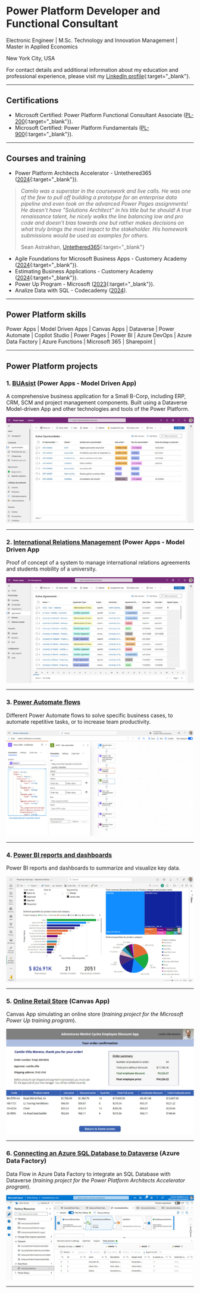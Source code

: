 # Power Platform Developer and Functional Consultant

Electronic Engineer | M.Sc. Technology and Innovation Management | Master in Applied Economics

New York City, USA

For contact details and additional information about my education and professional experience, please visit my [LinkedIn profile](https://www.linkedin.com/in/camilo-villa-moreno){:target="_blank"}. 


---

## Certifications
- Microsoft Certified: Power Platform Functional Consultant Associate ([PL-200](https://learn.microsoft.com/api/credentials/share/en-us/camilovillam/7E93DCEB794FFFD8?sharingId=2FEA0D547B3520DC){:target="_blank"}). 
- Microsoft Certified: Power Platform Fundamentals ([PL-900](https://learn.microsoft.com/api/credentials/share/en-us/camilovillam/512AE2FB181DCE59?sharingId=2FEA0D547B3520DC){:target="_blank"}). 

---

## Courses and training
- Power Platform Architects Accelerator - Untethered365 ([2024](https://raw.githubusercontent.com/camilovillam/camilovillam.github.io/refs/heads/main/assets/img/certificates/ArchitectsAccelerator_Certificate_of_completion_2024.jpg){:target="_blank"}).

> *Camilo was a superstar in the coursework and live calls. He was one of the few to pull off building a prototype for an enterprise data pipeline and even took on the advanced Power Pages assignments! He doesn't have "Solutions Architect" in his title but he should! A true renaissance talent, he nicely walks the line balancing low and pro code and doesn't bias towards one but rather makes decisions on what truly brings the most impact to the stakeholder. His homework submissions would be used as examples for others.*
>
> Sean Astrakhan, [Untethered365](https://www.linkedin.com/posts/untethered-365_september-cohort-certificates-of-completion-activity-7257488974418530306-mW3o){:target="_blank"}


- Agile Foundations for Microsoft Business Apps - Customery Academy ([2024](https://raw.githubusercontent.com/camilovillam/camilovillam.github.io/refs/heads/main/assets/img/certificates/Customery_Agile_Foundations_certificate.jpg){:target="_blank"}).
- Estimating Business Applications - Customery Academy ([2024](https://raw.githubusercontent.com/camilovillam/camilovillam.github.io/refs/heads/main/assets/img/certificates/Customery_Estimating_business_apps_certificate.jpg){:target="_blank"}).
- Power Up Program - Microsoft ([2023](https://www.credly.com/badges/11f8b0f3-a99c-4dc8-b81e-904c60242a11){:target="_blank"}).
- Analize Data with SQL - Codecademy ([2024](https://raw.githubusercontent.com/camilovillam/camilovillam.github.io/refs/heads/main/assets/img/certificates/Codecademy_Analize_data_SQL.jpg)).

---

## Power Platform skills
Power Apps | Model Driven Apps | Canvas Apps | Dataverse | Power Automate | Copilot Studio | Power Pages | Power BI | Azure DevOps | Azure Data Factory | Azure Functions | Microsoft 365 | Sharepoint |

---

## Power Platform projects

### 1. [BUAsist](https://camilovillam.github.io/projects/BUAsist) (Power Apps - Model Driven App)

A comprehensive business application for a Small B-Corp, including ERP, CRM, SCM and project management components. Built using a Dataverse Model-driven App and other technologies and tools of the Power Platform.

[![BUAsist - Model-Driven App - Main grid opportunities](https://raw.githubusercontent.com/camilovillam/camilovillam.github.io/refs/heads/main/assets/img/projects/BUAsist_01.jpg)](https://camilovillam.github.io/projects/BUAsist)

---

### 2. [International Relations Management](https://camilovillam.github.io/projects/irm_poc) (Power Apps - Model Driven App

Proof of concept of a system to manage international relations agreements and students mobility of a university.

[![IRM - Model-Driven App - Main grid Agreements](https://raw.githubusercontent.com/camilovillam/camilovillam.github.io/refs/heads/main/assets/img/projects/IRO_management_01.jpg)](https://camilovillam.github.io/projects/irm_poc)

---

### 3. [Power Automate flows](https://camilovillam.github.io/projects/power_automate)

Different Power Automate flows to solve specific business cases, to automate repetitive tasks, or to increase team productivity.

[![Power Automate Flow](https://raw.githubusercontent.com/camilovillam/camilovillam.github.io/refs/heads/main/assets/img/projects/Power%20Automate%20flow_JSON_http_requests.jpg)](https://camilovillam.github.io/projects/power_automate)

---

### 4. [Power BI reports and dashboards](https://camilovillam.github.io/projects/power_bi)

Power BI reports and dashboards to summarize and visualize key data.

[![Power BI report](https://raw.githubusercontent.com/camilovillam/camilovillam.github.io/refs/heads/main/assets/img/projects/Power%20BI%20report.jpg)](https://camilovillam.github.io/projects/power_bi)

---


### 5. [Online Retail Store](https://camilovillam.github.io/projects/canvas_app) (Canvas App)

Canvas App simulating an online store (*training project for the Microsoft Power Up training program*).

[![Canvas App](https://raw.githubusercontent.com/camilovillam/camilovillam.github.io/refs/heads/main/assets/img/projects/Canvas_app_05.jpg)](https://camilovillam.github.io/projects/canvas_app)

---


### 6. [Connecting an Azure SQL Database to Dataverse](https://camilovillam.github.io/projects/azure_data_factory) (Azure Data Factory)

Data Flow in Azure Data Factory to integrate an SQL Database with Dataverse (*training project for the Power Platform Architects Accelerator program*).

[![Azure Data Factory](https://raw.githubusercontent.com/camilovillam/camilovillam.github.io/refs/heads/main/assets/img/projects/Azure_Data_Factory_01.jpg)](https://camilovillam.github.io/projects/azure_data_factory)

---